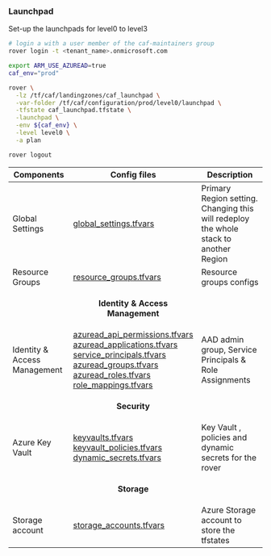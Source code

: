 
### Launchpad
Set-up the launchpads for level0 to level3

```bash
# login a with a user member of the caf-maintainers group
rover login -t <tenant_name>.onmicrosoft.com

export ARM_USE_AZUREAD=true
caf_env="prod"

rover \
  -lz /tf/caf/landingzones/caf_launchpad \
  -var-folder /tf/caf/configuration/prod/level0/launchpad \
  -tfstate caf_launchpad.tfstate \
  -launchpad \
  -env ${caf_env} \
  -level level0 \
  -a plan

rover logout

```


| Components                                                                                              | Config files                                                 | Description|
|-----------------------------------------------------------|------------------------------------------------------------|------------------------------------------------------------|
| Global Settings |[global_settings.tfvars](./global_settings.tfvars) | Primary Region setting. Changing this will redeploy the whole stack to another Region|
| Resource Groups | [resource_groups.tfvars](./resource_groups.tfvars)| Resource groups configs |
||<p align="center">**Identity & Access Management**</p>||
| Identity & Access Management | [azuread_api_permissions.tfvars](./azuread_api_permissions.tfvars) <br /> [azuread_applications.tfvars](./azuread_applications.tfvars) <br /> [service_principals.tfvars](./service_principals.tfvars) <br /> [azuread_groups.tfvars](./azuread_groups.tfvars) <br /> [azuread_roles.tfvars](./azuread_roles.tfvars) <br /> [role_mappings.tfvars](./role_mappings.tfvars)| AAD admin group, Service Principals & Role Assignments |
||<p align="center">**Security**</p>||
| Azure Key Vault| [keyvaults.tfvars](./keyvaults.tfvars) <br />  [keyvault_policies.tfvars](./keyvault_policies.tfvars) <br /> [dynamic_secrets.tfvars](./dynamic_secrets.tfvars) <br />  | Key Vault , policies and dynamic secrets for the rover |
||<p align="center">**Storage**</p>||
| Storage account| [storage_accounts.tfvars](./storage_accounts.tfvars) <br />| Azure Storage account to store the tfstates |
<br />
